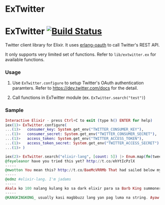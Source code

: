 # ExTwitter

# ExTwitter [![Build Status](https://secure.travis-ci.org/parroty/extwitter.png?branch=master "Build Status")](http://travis-ci.org/parroty/extwitter)

Twitter client library for Elixir. It uses <a href="https://github.com/tim/erlang-oauth/" target="_blank">erlang-oauth</a> to call Twitter's REST API.

It only supports very limited set of functions. Refer to `lib/extwitter.ex` for available functions.

### Usage
1. Use `ExTwitter.configure` to setup Twitter's OAuth authentication paramters. Refer to <a href="https://dev.twitter.com/docs" target="_blank">https://dev.twitter.com/docs</a> for the detail.

2. Call functions in ExTwitter module (ex. `ExTwitter.search("test")`)

### Sample

```Elixir
Interactive Elixir - press Ctrl+C to exit (type h() ENTER for help)
iex(1)> ExTwitter.configure(
...(1)>   consumer_key: System.get_env("TWITTER_CONSUMER_KEY"),
...(1)>   consumer_secret: System.get_env("TWITTER_CONSUMER_SECRET"),
...(1)>   access_token: System.get_env("TWITTER_ACCESS_TOKEN"),
...(1)>   access_token_secret: System.get_env("TWITTER_ACCESS_SECRET")
...(1)> )

iex(2)> ExTwitter.search("elixir-lang", [count: 5]) |> Enum.map(fn(tweet) -> tweet.text end) |> Enum.join("\n-----\n") |> IO.puts
@feyeleanor have you tried this yet? http://t.co/ehYtIcPzlX
-----
@mwotton You mean this? http://t.co/BaeMcVRRMb That had sailed below my radar thus far.
-----
@edmz #elixir-lang. I'm jadams
-----
Akala ko 100 nalang kulang ko sa dark elixir para sa Barb King summoner level. Medyo naexcite lang. XD
-----
@KANGKINGKONG_ usually kasi magbbuzz lang yan pag luma na string. Ayaw mo kasi maniwala. :3 iba talaga ang elixir.
```



